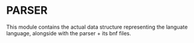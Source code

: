 PARSER
======

This module contains the actual data structure representing the languate language, alongside with the parser + its bnf files.
